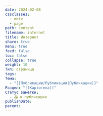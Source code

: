 ```yaml
---
date: 2024-02-08
cssclasses:
  - note
  - page
path: content
filename: internet
title: Интернет
share: true
menu: true
feed: false
toc: false
collapse: true
weight: 10
Тип: страница
tags: 
Тема:
  - "[[Публикации/Публикации|Публикации]]"
Раздел: "[[Картотека]]"
Статус заметки:
  - 📤 к публикации
publishDate: 
parent: 
---
```



